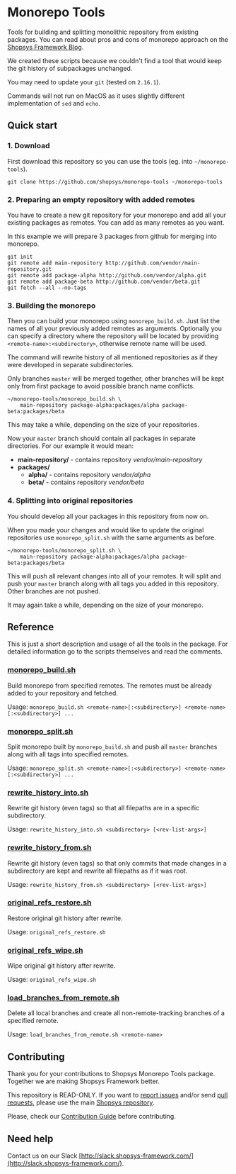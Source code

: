 # Monorepo Tools

Tools for building and splitting monolithic repository from existing packages.
You can read about pros and cons of monorepo approach on the [Shopsys Framework Blog](https://blog.shopsys.com/how-to-maintain-multiple-git-repositories-with-ease-61a5e17152e0).

We created these scripts because we couldn't find a tool that would keep the git history of subpackages unchanged.

You may need to update your `git` (tested on `2.16.1`).

Commands will not run on MacOS as it uses slightly different implementation of `sed` and `echo`.

## Quick start

### 1. Download

First download this repository so you can use the tools (eg. into `~/monorepo-tools`).

```
git clone https://github.com/shopsys/monorepo-tools ~/monorepo-tools
```

### 2. Preparing an empty repository with added remotes

You have to create a new git repository for your monorepo and add all your existing packages as remotes.
You can add as many remotes as you want.

In this example we will prepare 3 packages from github for merging into monorepo.

```
git init
git remote add main-repository http://github.com/vendor/main-repository.git
git remote add package-alpha http://github.com/vendor/alpha.git
git remote add package-beta http://github.com/vendor/beta.git
git fetch --all --no-tags
```

### 3. Building the monorepo

Then you can build your monorepo using `monorepo_build.sh`.
Just list the names of all your previously added remotes as arguments.
Optionally you can specify a directory where the repository will be located by providing `<remote-name>:<subdirectory>`, otherwise remote name will be used.

The command will rewrite history of all mentioned repositories as if they were developed in separate subdirectories.

Only branches `master` will be merged together, other branches will be kept only from first package to avoid possible branch name conflicts.

```
~/monorepo-tools/monorepo_build.sh \
    main-repository package-alpha:packages/alpha package-beta:packages/beta
```

This may take a while, depending on the size of your repositories.

Now your `master` branch should contain all packages in separate directories. For our example it would mean:
* **main-repository/** - contains repository *vendor/main-repository*
* **packages/**
  * **alpha/** - contains repository *vendor/alpha*
  * **beta/** - contains repository *vendor/beta*

### 4. Splitting into original repositories

You should develop all your packages in this repository from now on.

When you made your changes and would like to update the original repositories use `monorepo_split.sh` with the same arguments as before.

```
~/monorepo-tools/monorepo_split.sh \
    main-repository package-alpha:packages/alpha package-beta:packages/beta
```

This will push all relevant changes into all of your remotes.
It will split and push your `master` branch along with all tags you added in this repository.
Other branches are not pushed.

It may again take a while, depending on the size of your monorepo.

## Reference

This is just a short description and usage of all the tools in the package.
For detailed information go to the scripts themselves and read the comments.

### [monorepo_build.sh](./monorepo_build.sh)

Build monorepo from specified remotes. The remotes must be already added to your repository and fetched.

Usage: `monorepo_build.sh <remote-name>[:<subdirectory>] <remote-name>[:<subdirectory>] ...`

### [monorepo_split.sh](./monorepo_split.sh)

Split monorepo built by `monorepo_build.sh` and push all `master` branches along with all tags into specified remotes.

Usage: `monorepo_split.sh <remote-name>[:<subdirectory>] <remote-name>[:<subdirectory>] ...`

### [rewrite_history_into.sh](./rewrite_history_into.sh)

Rewrite git history (even tags) so that all filepaths are in a specific subdirectory.

Usage: `rewrite_history_into.sh <subdirectory> [<rev-list-args>]`

### [rewrite_history_from.sh](./rewrite_history_from.sh)

Rewrite git history (even tags) so that only commits that made changes in a subdirectory are kept and rewrite all filepaths as if it was root.

Usage: `rewrite_history_from.sh <subdirectory> [<rev-list-args>]`

### [original_refs_restore.sh](./original_refs_restore.sh)

Restore original git history after rewrite.

Usage: `original_refs_restore.sh`

### [original_refs_wipe.sh](./original_refs_wipe.sh)

Wipe original git history after rewrite.

Usage: `original_refs_wipe.sh`

### [load_branches_from_remote.sh](./load_branches_from_remote.sh)

Delete all local branches and create all non-remote-tracking branches of a specified remote.

Usage: `load_branches_from_remote.sh <remote-name>`

## Contributing
Thank you for your contributions to Shopsys Monorepo Tools package.
Together we are making Shopsys Framework better.

This repository is READ-ONLY.
If you want to [report issues](https://github.com/shopsys/shopsys/issues/new) and/or send [pull requests](https://github.com/shopsys/shopsys/compare),
please use the main [Shopsys repository](https://github.com/shopsys/shopsys).

Please, check our [Contribution Guide](https://github.com/shopsys/shopsys/CONTRIBUTING.md) before contributing.

## Need help
Contact us on our Slack [http://slack.shopsys-framework.com/](http://slack.shopsys-framework.com/).
